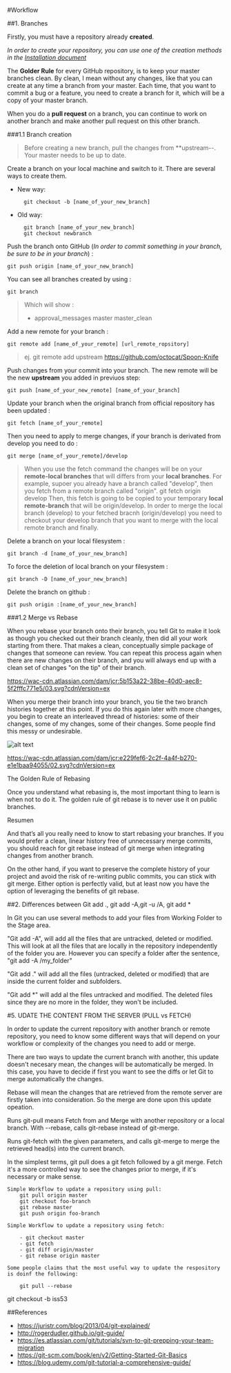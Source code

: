 
#Workflow

##1. Branches

Firstly, you must have a repository already **created**.

*_In order to create your repository, you can use one of the creation methods in the [Installation document](https://github.com/jsa4000/Getting-Started-GitHub/blob/master/01_INSTALLATION.md)_*

The **Golder Rule** for every GitHub repository, is to keep your master branches clean. By clean, I mean without any changes, like that you can create at any time a branch from your master. Each time, that you want to commit a bug or a feature, you need to create a branch for it, which will be a copy of your master branch.

When you do a **pull request** on a branch, you can continue to work on another branch and make another pull request on this other branch.

###1.1 Branch creation

>Before creating a new branch, pull the changes from **upstream--. Your master needs to be up to date.

Create a branch on your local machine and switch to it. There are several ways to create them.

- New way:

		git checkout -b [name_of_your_new_branch]
	
- Old way:

 		git branch [name_of_your_new_branch]
 		git checkout newbranch

Push the branch onto GitHub (_In order to commit something in your branch, be sure to be in your branch_) :

	git push origin [name_of_your_new_branch]



You can see all branches created by using :

	git branch

>Which will show :
>
>	* approval_messages
> 	 master
> 	 master_clean

Add a new remote for your branch :

	git remote add [name_of_your_remote] [url_remote_ropsitory]
	
>ej.
>	git remote add upstream https://github.com/octocat/Spoon-Knife

Push changes from your commit into your branch. The new remote will be the new **upstream** you added in previuos step:

	git push [name_of_your_new_remote] [name_of_your_branch]

Update your branch when the original branch from official repository has been updated :

	git fetch [name_of_your_remote]

Then you need to apply to merge changes, if your branch is derivated from develop you need to do :

	git merge [name_of_your_remote]/develop
	
>When you use the fetch command the changes will be on your **remote-local branches** that will differs from your **local branches**. 
>For example, supoer you already have a branch called "develop", then you fetch from a remote branch called "origin". 
>	git fetch origin develop
>Then, this fetch is going to be copied to your temporary **local remote-branch** that will be origin/develop. In order to merge the local branch (develop) to your fetched bracnh (origin/develop) you need to checkout your develop branch that you want to merge with the local remote branch and finally.

Delete a branch on your local filesystem :

	git branch -d [name_of_your_new_branch]

To force the deletion of local branch on your filesystem :

	git branch -D [name_of_your_new_branch]

Delete the branch on github :

	git push origin :[name_of_your_new_branch]


###1.2 Merge vs Rebase

When you rebase your branch onto their branch, you tell Git to make it look as though you checked out their branch cleanly, then did all your work starting from there. That makes a clean, conceptually simple package of changes that someone can review. You can repeat this process again when there are new changes on their branch, and you will always end up with a clean set of changes "on the tip" of their branch.
 
 https://wac-cdn.atlassian.com/dam/jcr:5b153a22-38be-40d0-aec8-5f2fffc771e5/03.svg?cdnVersion=ex
 
When you merge their branch into your branch, you tie the two branch histories together at this point. If you do this again later with more changes, you begin to create an interleaved thread of histories: some of their changes, some of my changes, some of their changes. Some people find this messy or undesirable.

![alt text](http://hostingadvice.digitalbrandsinc.netdna-cdn.com/wp-content/uploads/2014/12/git-merge.gif "Git Merge vs Rebase")

https://wac-cdn.atlassian.com/dam/jcr:e229fef6-2c2f-4a4f-b270-e1e1baa94055/02.svg?cdnVersion=ex

The Golden Rule of Rebasing

Once you understand what rebasing is, the most important thing to learn is when not to do it. The golden rule of git rebase is to never use it on public branches.

Resumen

And that’s all you really need to know to start rebasing your branches. If you would prefer a clean, linear history free of unnecessary merge commits, you should reach for git rebase instead of git merge when integrating changes from another branch.

On the other hand, if you want to preserve the complete history of your project and avoid the risk of re-writing public commits, you can stick with git merge. Either option is perfectly valid, but at least now you have the option of leveraging the benefits of git rebase.



##2. Differences between Git add ., git add -A,git -u /A, git add *

In Git you can use several methods to add your files from Working Folder to the Stage area. 

"Git add -A", will add all the files that are untracked, deleted or modified. This will look at all the files that are locally in the repository independently of the folder you are. 
However you can specify a folder after the sentence, "git add -A /my_folder"  

"Git add ." will add all the files (untracked, deleted or modified) that are inside the current folder and subfolders.


"Git add *" will add al the files untracked and modified. The deleted files since they are no more in the folder, they won't be included.




#5. UDATE THE CONTENT FROM THE SERVER (PULL vs FETCH)
	
	
In order to update the current repository with another branch or remote repository, you need to know some different ways that will depend on your workflow or complexity of the changes you need to add or merge.

There are two ways to update the current branch with another, this update doesn't necesary mean, the changes will be automatically be merged. In this case, you have to decide if first you want to see the diffs or let Git to merge automatically the changes.

Rebase will mean the changes that are retrieved from the remote server are firstly taken into consideration. So the merge are done upon this update opeation.

Runs git-pull means Fetch from and Merge with another repository or a local branch.	With --rebase, calls git-rebase instead of git-merge.

Runs git-fetch with the given parameters, and calls git-merge to merge the retrieved head(s) into the current branch. 


In the simplest terms, git pull does a git fetch followed by a git merge. Fetch it's a more controlled way to see the changes prior to merge, if it's necessary or make sense.

	
	Simple Workflow to update a repository using pull:
		git pull origin master
		git checkout foo-branch
		git rebase master
		git push origin foo-branch
	
	Simple Workflow to update a repository using fetch:
	
		- git checkout master                                                  
		- git fetch                                        
		- git diff origin/master
		- git rebase origin master

	Some people claims that the most useful way to update the respository is doinf the following:
	
		git pull --rebase

		
git checkout -b iss53		
		

##References

- https://juristr.com/blog/2013/04/git-explained/
- http://rogerdudler.github.io/git-guide/
- https://es.atlassian.com/git/tutorials/svn-to-git-prepping-your-team-migration
- https://git-scm.com/book/en/v2/Getting-Started-Git-Basics
- https://blog.udemy.com/git-tutorial-a-comprehensive-guide/

 


